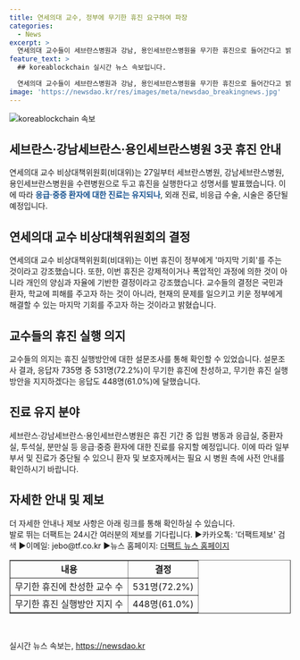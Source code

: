 ```yaml
---
title: 연세의대 교수, 정부에 무기한 휴진 요구하여 파장
categories:
  - News
excerpt: >
  연세의대 교수들이 세브란스병원과 강남, 용인세브란스병원을 무기한 휴진으로 들어간다고 밝혔습니다. 이 결정은 정부에 마지막 기회를 주기 위한 것으로, 양심과 자율에 따른 결정이라고 강조했습니다. 휴진 기간 동안에는 입원 병동과 응급실, 중환자실, 분만실 등 필수 분야는 유지될 예정이며, 이 결정에 찬성하는 교수들의 비율이 높은 것으로 나타났습니다. 연세의대의 이번 행동은 국민과 환자들에게 피해를 주기 위한 것이 아니라는 점을 강조했습니다.
feature_text: >
  ## koreablockchain 실시간 뉴스 속보입니다.

  연세의대 교수들이 세브란스병원과 강남, 용인세브란스병원을 무기한 휴진으로 들어간다고 밝혔습니다. 이 결정은 정부에 마지막 기회를 주기 위한 것으로, 양심과 자율에 따른 결정이라고 강조했습니다. 휴진 기간 동안에는 입원 병동과 응급실, 중환자실, 분만실 등 필수 분야는 유지될 예정이며, 이 결정에 찬성하는 교수들의 비율이 높은 것으로 나타났습니다. 연세의대의 이번 행동은 국민과 환자들에게 피해를 주기 위한 것이 아니라는 점을 강조했습니다.
image: 'https://newsdao.kr/res/images/meta/newsdao_breakingnews.jpg'
---
```


<p><img src="https://newsdao.kr/res/images/meta/newsdao_breakingnews.jpg" alt="koreablockchain 속보" /></p>

<h2 data-ke-size="size26">세브란스·강남세브란스·용인세브란스병원 3곳 휴진 안내</h2>

<p data-ke-size="size16">연세의대 교수 비상대책위원회(비대위)는 27일부터 세브란스병원, 강남세브란스병원, 용인세브란스병원을 수련병원으로 두고 휴진을 실행한다고 성명서를 발표했습니다. 이에 따라 <b><span style="color: #1a5490;">응급·중증 환자에 대한 진료는 유지되나</span></b>, 외래 진료, 비응급 수술, 시술은 중단될 예정입니다.</p>

<h2 data-ke-size="size26">연세의대 교수 비상대책위원회의 결정</h2>

<p data-ke-size="size16">연세의대 교수 비상대책위원회(비대위)는 이번 휴진이 정부에게 '마지막 기회'를 주는 것이라고 강조했습니다. 또한, 이번 휴진은 강제적이거나 폭압적인 과정에 의한 것이 아니라 개인의 양심과 자율에 기반한 결정이라고 강조했습니다. 교수들의 결정은 국민과 환자, 학교에 피해를 주고자 하는 것이 아니라, 현재의 문제를 일으키고 키운 정부에게 해결할 수 있는 마지막 기회를 주고자 하는 것이라고 밝혔습니다.</p>

<h2 data-ke-size="size26">교수들의 휴진 실행 의지</h2>

<p data-ke-size="size16">교수들의 의지는 휴진 실행방안에 대한 설문조사를 통해 확인할 수 있었습니다. 설문조사 결과, 응답자 735명 중 531명(72.2%)이 무기한 휴진에 찬성하고, 무기한 휴진 실행방안을 지지하겠다는 응답도 448명(61.0%)에 달했습니다.</p>

<h2 data-ke-size="size26">진료 유지 분야</h2>

<p data-ke-size="size16">세브란스·강남세브란스·용인세브란스병원은 휴진 기간 중 입원 병동과 응급실, 중환자실, 투석실, 분만실 등 응급·중증 환자에 대한 진료를 유지할 예정입니다. 이에 따라 일부 부서 및 진료가 중단될 수 있으니 환자 및 보호자께서는 필요 시 병원 측에 사전 안내를 확인하시기 바랍니다.</p>

<h2 data-ke-size="size26">자세한 안내 및 제보</h2>

<p data-ke-size="size16">더 자세한 안내나 제보 사항은 아래 링크를 통해 확인하실 수 있습니다.<br>
발로 뛰는 더팩트는 24시간 여러분의 제보를 기다립니다. ▶카카오톡: '더팩트제보' 검색 ▶이메일: jebo@tf.co.kr ▶뉴스 홈페이지: <a href="http://talk.tf.co.kr/bbs/report/write">더팩트 뉴스 홈페이지</a></p>

<table style="width: 100%;" border="1">
<tbody>
<tr>
<td style="text-align: center; height: 17px;"><b>내용</b></td>
<td style="text-align: center; height: 17px;"><b>결정</b></td>
</tr>
<tr>
<td style="text-align: center; height: 17px;">무기한 휴진에 찬성한 교수 수</td>
<td style="text-align: center; height: 17px;">531명(72.2%)</td>
</tr>
<tr>
<td style="text-align: center; height: 17px;">무기한 휴진 실행방안 지지 수</td>
<td style="text-align: center; height: 17px;">448명(61.0%)</td>
</tr>
</tbody>
</table>

<p data-ke-size="size16">&nbsp;</p>
실시간 뉴스 속보는, <a href="https://newsdao.kr" rel="dofollow">https://newsdao.kr</a>


